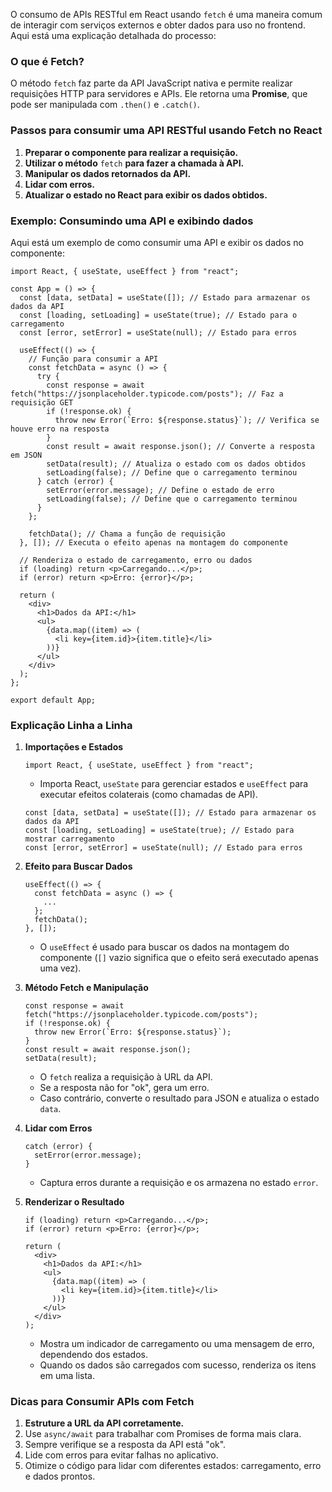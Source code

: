 

O consumo de APIs RESTful em React usando `fetch` é uma maneira comum de interagir com serviços externos e obter dados para uso no frontend. Aqui está uma explicação detalhada do processo:

### **O que é Fetch?**
O método `fetch` faz parte da API JavaScript nativa e permite realizar requisições HTTP para servidores e APIs. Ele retorna uma **Promise**, que pode ser manipulada com `.then()` e `.catch()`.

### **Passos para consumir uma API RESTful usando Fetch no React**

1. **Preparar o componente para realizar a requisição.**
2. **Utilizar o método** `fetch` **para fazer a chamada à API.**
3. **Manipular os dados retornados da API.**
4. **Lidar com erros.**
5. **Atualizar o estado no React para exibir os dados obtidos.**

### **Exemplo: Consumindo uma API e exibindo dados**
Aqui está um exemplo de como consumir uma API e exibir os dados no componente:

```
import React, { useState, useEffect } from "react";

const App = () => {
  const [data, setData] = useState([]); // Estado para armazenar os dados da API
  const [loading, setLoading] = useState(true); // Estado para o carregamento
  const [error, setError] = useState(null); // Estado para erros

  useEffect(() => {
    // Função para consumir a API
    const fetchData = async () => {
      try {
        const response = await fetch("https://jsonplaceholder.typicode.com/posts"); // Faz a requisição GET
        if (!response.ok) {
          throw new Error(`Erro: ${response.status}`); // Verifica se houve erro na resposta
        }
        const result = await response.json(); // Converte a resposta em JSON
        setData(result); // Atualiza o estado com os dados obtidos
        setLoading(false); // Define que o carregamento terminou
      } catch (error) {
        setError(error.message); // Define o estado de erro
        setLoading(false); // Define que o carregamento terminou
      }
    };

    fetchData(); // Chama a função de requisição
  }, []); // Executa o efeito apenas na montagem do componente

  // Renderiza o estado de carregamento, erro ou dados
  if (loading) return <p>Carregando...</p>;
  if (error) return <p>Erro: {error}</p>;

  return (
    <div>
      <h1>Dados da API:</h1>
      <ul>
        {data.map((item) => (
          <li key={item.id}>{item.title}</li>
        ))}
      </ul>
    </div>
  );
};

export default App;
```

### **Explicação Linha a Linha**

1. **Importações e Estados**

    ```
    import React, { useState, useEffect } from "react";
    ```

    - Importa React, `useState` para gerenciar estados e `useEffect` para executar efeitos colaterais (como chamadas de API).

    ```
    const [data, setData] = useState([]); // Estado para armazenar os dados da API
    const [loading, setLoading] = useState(true); // Estado para mostrar carregamento
    const [error, setError] = useState(null); // Estado para erros
    ```

2. **Efeito para Buscar Dados**

    ```
    useEffect(() => {
      const fetchData = async () => {
        ...
      };
      fetchData();
    }, []);
    ```

    - O `useEffect` é usado para buscar os dados na montagem do componente (`[]` vazio significa que o efeito será executado apenas uma vez).

3. **Método Fetch e Manipulação**

    ```
    const response = await fetch("https://jsonplaceholder.typicode.com/posts");
    if (!response.ok) {
      throw new Error(`Erro: ${response.status}`);
    }
    const result = await response.json();
    setData(result);
    ```
  
    - O `fetch` realiza a requisição à URL da API.
    - Se a resposta não for "ok", gera um erro.
    - Caso contrário, converte o resultado para JSON e atualiza o estado `data`.

4. **Lidar com Erros**

    ```
    catch (error) {
      setError(error.message);
    }
    ```

    - Captura erros durante a requisição e os armazena no estado `error`.

5. **Renderizar o Resultado**

    ```
    if (loading) return <p>Carregando...</p>;
    if (error) return <p>Erro: {error}</p>;
    
    return (
      <div>
        <h1>Dados da API:</h1>
        <ul>
          {data.map((item) => (
            <li key={item.id}>{item.title}</li>
          ))}
        </ul>
      </div>
    );
    ```

    - Mostra um indicador de carregamento ou uma mensagem de erro, dependendo dos estados.
    - Quando os dados são carregados com sucesso, renderiza os itens em uma lista.
### **Dicas para Consumir APIs com Fetch**

1. **Estruture a URL da API corretamente.**
2. Use `async/await` para trabalhar com Promises de forma mais clara.
3. Sempre verifique se a resposta da API está "ok".
4. Lide com erros para evitar falhas no aplicativo.
5. Otimize o código para lidar com diferentes estados: carregamento, erro e dados prontos.

